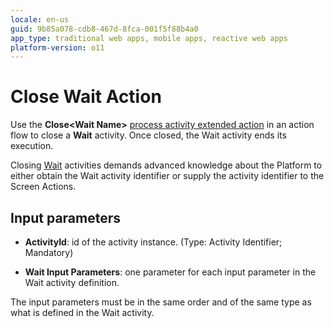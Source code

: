 ```yaml
---
locale: en-us
guid: 9b85a078-cdb8-467d-8fca-001f5f88b4a0
app_type: traditional web apps, mobile apps, reactive web apps
platform-version: o11
---
```


# Close Wait Action

Use the **Close&lt;Wait Name&gt;** [process activity extended action](intro.md) in an action flow to close a **Wait** activity. Once closed, the Wait activity ends its execution.

<div class="warning" markdown="1">

Closing [Wait](<../../../ref/lang/auto/class-wait.md>) activities demands advanced knowledge about the Platform to either obtain the Wait activity identifier or supply the activity identifier to the Screen Actions.

</div>

## Input parameters

* **ActivityId**: id of the activity instance. (Type: Activity Identifier; Mandatory)

* **Wait Input Parameters**: one parameter for each input parameter in the Wait activity definition.

<div class="warning" markdown="1">

The input parameters must be in the same order and of the same type as what is defined in the Wait activity.

</div>

